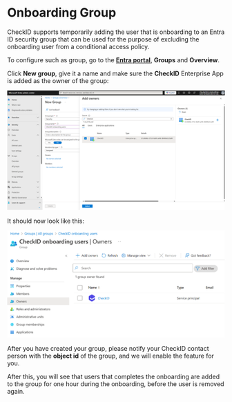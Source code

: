 # Onboarding Group

CheckID supports temporarily adding the user that is onboarding to an Entra ID security group that can be used for the purpose of excluding the onboarding user from a conditional access policy.

To configure such as group, go to the [**Entra portal**](https://entra.microsoft.com), **Groups** and **Overview**.

Click **New group**, give it a name and make sure the **CheckID** Enterprise App is added as the owner of the group:

![Add new group](./media/image.png)

It should now look like this:

![CheckID onboarding users group](./media/image-1.png)

After you have created your group, please notify your CheckID contact person with the **object id** of the group, and we will enable the feature for you.

After this, you will see that users that completes the onboarding are added to the group for one hour during the onboarding, before the user is removed again.
